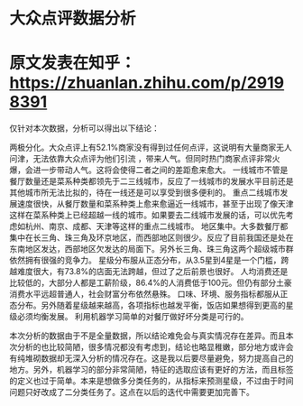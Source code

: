 # 大众点评数据分析

# 原文发表在知乎：https://zhuanlan.zhihu.com/p/29198391

仅针对本次数据，分析可以得出以下结论：

两极分化。大众点评上有52.1%商家没有得到过任何点评，这说明有大量商家无人问津，无法依靠大众点评为他们引流 ，带来人气。但同时热门商家点评非常火爆，会进一步带动人气。这将会使得二者之间的差距愈来愈大。
一线城市不管是餐厅数量还是菜系种类都领先于二三线城市，反应了一线城市的发展水平目前还是其他城市所无法比拟的，待在一线还是可以享受到很多便利的。
重点二线城市发展速度很快，从餐厅数量和菜系种类上愈来愈逼近一线城市，甚至于出现了像天津这样在菜系种类上已经超越一线的城市。如果要去二线城市发展的话，可以优先考虑如杭州、南京、成都、天津等这样的重点二线城市。
地区集中。大多数餐厅都集中在长三角、珠三角及环京地区，而西部地区则很少。反应了目前我国还是处在东南地区发达，西部地区欠发达的局面下。另外长三角、珠三角这两个超级城市群依然拥有很强的竞争力。
星级分布服从正态分布，从3.5星到4星是一个门槛，跨越难度很大，有73.8%的店面无法跨越，但过了之后前景也很好。
人均消费还是比较低的，大部分人都是工薪阶级，86.4%的人消费低于100元。但仍有部分土豪消费水平远超普通人，社会财富分布依然悬殊。
口味、环境、服务指标都服从正态分布。另外随着星级越来越高，各项指标也越发平衡，饭店如果想得到更高的星级必须均衡发展。
利用机器学习简单的对餐厅做好坏分类是可行的。


本次分析的数据由于不是全量数据，所以结论难免会与真实情况存在差异。而且本次分析的也比较简陋，很多情况都没有考虑到，结论也略显稚嫩，部分地方或许会有纯堆砌数据却无深入分析的情况存在。这是我以后要尽量避免，努力提高自己的地方。另外，机器学习的部分非常简陋，特征的选取应该有更好的方法，而且标签的定义也过于简单。本来是想做多分类任务的，从指标来预测星级，不过由于时间问题只好改成了二分类任务了。这点在以后的迭代中需要更加完善下。

